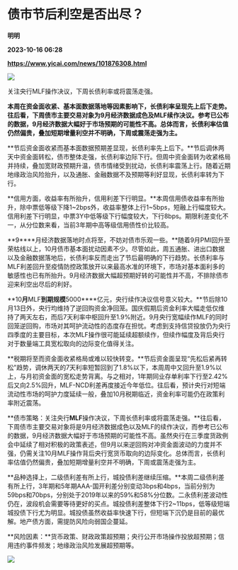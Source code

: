 # 债市节后利空是否出尽？
**明明**

**2023-10-16 06:28**

**https://www.yicai.com/news/101876308.html**

![](https://imgcdn.yicai.com/uppics/slides/2023/10/73038c2d44dcf5d124ff9072cf3af81d.jpg)

关注央行MLF操作决议，下周长债利率或将震荡走强。

**本周在资金面收紧、基本面数据落地等因素影响下，长债利率呈现先上后下走势。往后看，下周债市主要交易对象为****9****月经济数据成色及****MLF****续作决议。参考已公布的数据，****9****月经济数据大幅好于市场预期的可能性不高。总体而言，长债利率估值仍然偏贵，叠加短期增量利空并不明确，下周或震荡走强为主。**

**节后资金面收紧而基本面数据预期差显现，长债利率先上后下。**节后调休两天中资金面转松，债市整体走强，长债利率边际下行。但周中资金面转为收紧格局并持续，叠加宽财政预期升温，债市情绪受到扰动，长债利率震荡上行。随着近期地缘政治风险抬升，以及通胀、金融数据不及预期等利好显现，长债利率转为下行。

**信用方面，收益率有所抬升，信用利差下行明显。**本周信用债收益率有所抬升，除中票低等级下降1~2bps外，收益率整体上行1~5bps，短融上行幅度较大。信用利差下行明显，中票3Y中低等级下行幅度较大，下行8bps。期限利差变化不一，从分位数来看，当前3年期中高等级信用债性价比较高。

**9****月经济数据落地时点将至，不妨对债市乐观一些。**随着9月PMI回升至荣枯线以上，10月债市基本面扰动因素不少。尽管如此，周五通胀、进出口数据以及金融数据落地后，长债利率反而走出了节后最明确的下行趋势。长债利率与MLF利差回升至疫情防控政策放开以来最高水准的环境下，市场对基本面利多的敏感性也已有所抬升。9月经济数据大幅超预期好转的可能性并不高，不排除债市迎来利空出尽后的利好。

**10****月****MLF****到期规模****5000****亿元，央行续作决议信号意义较大。**节后除10月13日外，央行均维持了逆回购资金净回笼。国庆假期后资金利率大幅走低仅维持了两天左右，而后7天利率中枢回升至1.9%附近。9月央行宽幅续作MLF的同时回笼逆回购，市场对其呵护流动性的态度存在担忧。考虑到支持信贷投放仍为央行四季度的主要目标，本次MLF操作很可能延续超额续作，但续作幅度及背后央行对于数量端工具宽松取向的边际变化值得关注。

**税期将至而资金面收紧格局或难以较快转变。**节后资金面呈现“先松后紧再转松”趋势，调休两天的7天利率短暂回到了1.8%以下，本周周中又回升至1.9%以上，与月初资金面的宽松走势背离。与之相对，1年期同业存单利率下行至2.42%后又向2.5%回升，MLF-NCD利差再度接近今年低位。往后看，预计央行对短端流动性市场的呵护力度延续一般，叠加10月税期临近，资金利率可能仍在政策利率附近震荡。

**债市策略：关注央行****MLF****操作决议，下周长债利率或将震荡走强。**往后看，下周债市主要交易对象将是9月经济数据成色以及MLF的续作决议，而参考已公布的数据，9月经济数据大幅好于市场预期的可能性不高。虽然央行在三季度货政例会中延续了相对积极的政策表述，但9月以来逆回购对冲资金面波动的力度并不强，仍需关注10月MLF操作背后央行宽货币取向的边际变化。总体而言，长债利率估值仍然偏贵，叠加短期增量利空并不明确，下周或震荡走强为主。

**品种选择上，二级债利差有所上行，城投债利差继续压缩。**本周二级债利差有所上行，3年期和5年期AAA-国开利差分别变动3bps和4bps，当前分别为59bps和70bps，分别处于2019年以来的59%和58%分位数。二永债利差波动性仍在，波段机会需要等待更好的买点。城投债利差整体下行2~11bps，低等级短端城投债下行尤为明显。城投债虽然收益率快速下行，但短端下沉仍是目前的最优解。地产债方面，需提防风险向弱国企蔓延。

**风险因素：**货币政策、财政政策超预期；央行公开市场操作投放超预期；信用违约事件频发；地缘政治风险发展超预期等。

![](https://imgcdn.yicai.com/uppics/images/2023/10/c824e8ebf7eca2c25d030bd2e9a2b085.jpg)